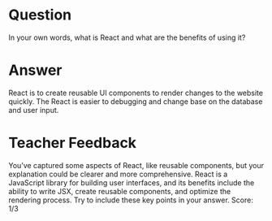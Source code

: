 # Question

In your own words, what is React and what are the benefits of using it?

# Answer

React is to create reusable UI components to render changes to the website quickly. The React is easier to debugging and change base on the database and user input.

# Teacher Feedback
You’ve captured some aspects of React, like reusable components, but your explanation could be clearer and more comprehensive. React is a JavaScript library for building user interfaces, and its benefits include the ability to write JSX, create reusable components, and optimize the rendering process. Try to include these key points in your answer.
Score: 1/3

